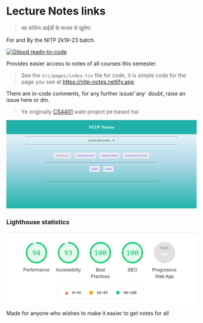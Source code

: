 # Lecture Notes links

> यह कॉलेज आईडी के माध्यम से खुलेगा 

For and By the NITP 2k19-23 batch.

[![Gitpod ready-to-code](https://img.shields.io/badge/Gitpod-ready--to--code-blue?logo=gitpod)](https://gitpod.io/#https://github.com/adi-g15/nitp-notes)

Provides easier access to notes of all courses this semester.

> See the `src/pages/index.tsx` file for code, it is simple code for the page you see at https://nitp-notes.netlify.app

There are in-code comments, for any further issue/\`any\` doubt, raise an issue here or dm.

> Ye originally [CS4401](https://github.com/adi-g15/CS4401) wale project pe based hai

![nitp-notes](nitp-notes.png)

### Lighthouse statistics

![performace_report](lighthouse.png)

Made for anyone who wishes to make it easier to get notes for all
